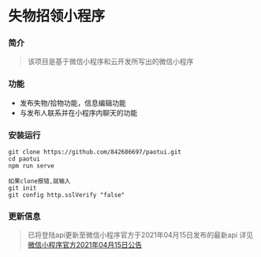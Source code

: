 # 失物招领小程序

### 简介

>该项目是基于微信小程序和云开发所写出的微信小程序

### 功能

* 发布失物/拾物功能，信息编辑功能
* 与发布人联系并在小程序内聊天的功能

### 安装运行

    git clone https://github.com/842686697/paotui.git
    cd paotui
    npm run serve
    
    如果clone报错,就输入
    git init
    git config http.sslVerify "false"

### 更新信息

>已将登陆api更新至微信小程序官方于2021年04月15日发布的最新api
>详见[微信小程序官方2021年04月15日公告](https://developers.weixin.qq.com/community/develop/doc/000cacfa20ce88df04cb468bc52801)
